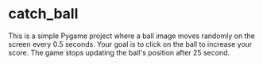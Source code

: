 # catch_ball
This is a simple Pygame project where a ball image moves randomly on the screen every 0.5 seconds. Your goal is to click on the ball to increase your score. The game stops updating the ball's position after 25 second.
